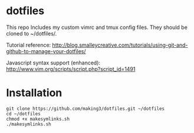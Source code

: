 dotfiles
========
This repo Includes my custom vimrc and tmux config files. They should be cloned to ~/dotfiles/.

Tutorial reference:
http://blog.smalleycreative.com/tutorials/using-git-and-github-to-manage-your-dotfiles/

Javascript syntax support (enhanced):
http://www.vim.org/scripts/script.php?script_id=1491

Installation
============
    git clone https://github.com/making3/dotfiles.git ~/dotfiles
    cd ~/dotfiles
    chmod +x makesymlinks.sh
    ./makesymlinks.sh
